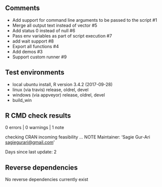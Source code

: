 ## Comments

* Add support for command line arguments to be passed to the script #1
* Merge all output text instead of vector #5
* Add status 0 instead of null #6
* Pass env variables as part of script execution #7
* add wait support #8
* Export all functions #4
* Add demos #3
* Support custom runner #9

## Test environments

* local ubuntu install, R version 3.4.2 (2017-09-28)
* linux (via travis) release, oldrel, devel
* windows (via appveyor) release, oldrel, devel
* build_win

## R CMD check results

0 errors | 0 warnings | 1 note

checking CRAN incoming feasibility ... NOTE
Maintainer: ‘Sagie Gur-Ari <sagiegurari@gmail.com>’

Days since last update: 2

## Reverse dependencies

No reverse dependencies currently exist
